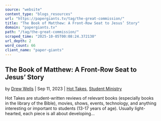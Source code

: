 ```yaml
---
source: "website"
content_type: "blogs_resources"
url: "https://papergiants.tv/tag/the-great-commission/"
title: "The Book of Matthew: A Front-Row Seat to Jesus’ Story"
domain: "papergiants.tv"
path: "/tag/the-great-commission/"
scraped_time: "2025-10-05T00:08:24.372130"
url_depth: 2
word_count: 66
client_name: "paper-giants"
---
```


## The Book of Matthew: A Front-Row Seat to Jesus’ Story

by [Drew Wells](https://papergiants.tv/author/drew/ "Posts by Drew Wells") | Sep 11, 2023 | [Hot Takes](https://papergiants.tv/category/studentresources/hot-takes/), [Student Ministry](https://papergiants.tv/category/studentresources/)

Hot Takes are student-written reviews of relevant books (especially books in the library of the Bible), movies, shows, events, technology, and anything interesting or important to students (13-17 years of age). Usually light-hearted, each piece is all about developing...